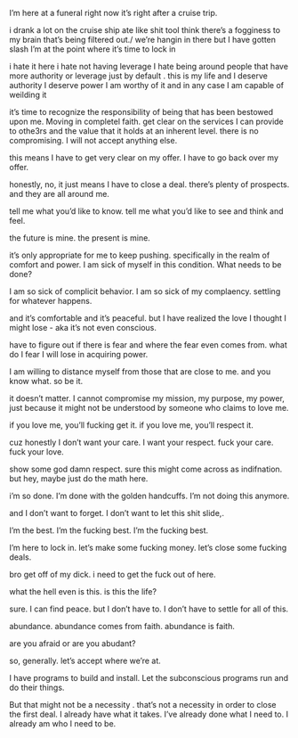 

I’m here at a funeral right now it’s right after a cruise trip.

i drank a lot on the cruise ship ate like shit tooI think there’s a fogginess to my brain that’s being filtered out./
we’re hangin in there but I have gotten slash I’m at the point where it’s time to lock in

i hate it here
i hate not having leverage I hate being around people that have more authority or leverage just by default . this is my life and I deserve authority I deserve power I am worthy of it and in any case I am capable of weilding it

it’s time to recognize the responsibility of being that has been bestowed upon me. 
Moving in completel faith.
get clear on the services I can provide to othe3rs and the value that it holds at an inherent level. 
there is no compromising. 
I will not accept anything else. 

this means I have to get very clear on my offer. 
I have to go back over my offer. 

honestly, no, it just means I have to close a deal. 
there’s plenty of prospects. 
and they are all around me.

tell me what you’d like to know. 
tell me what you’d like to see and think and feel. 

the future is mine. 
the present is mine. 






















it’s only appropriate for me to keep pushing. 
specifically in the realm of comfort and power. 
I am sick of myself in this condition. 
What needs to be done? 

I am so sick of complicit behavior. 
I am so sick of my complaency. 
settling for whatever happens. 

and it’s comfortable and it’s peaceful. 
but I have realized the love I thought I might lose - aka it’s not even conscious. 

have to figure out if there is fear and where the fear even comes from. 
what do I fear I will lose in acquiring power. 

I am willing to distance myself from those that are close to me. 
and you know what. 
so be it. 

it doesn’t matter. 
I cannot compromise my mission, my purpose, my power, just because it might not be understood by someone who claims to love me. 

if you love me, you’ll fucking get it. 
if you love me, you’ll respect it. 

cuz honestly I don’t want your care. 
I want your respect. 
fuck your care. 
fuck your love. 

show some god damn respect. 
sure this might come across as indifnation. 
but hey, maybe just do the math here. 

i’m so done. 
I’m done with the golden handcuffs. 
I’m not doing this anymore. 

and I don’t want to forget. 
I don’t want to let this shit slide,. 

I’m the best.
I’m the fucking best. 
I’m the fucking best. 

I’m here to lock in. 
let’s make some fucking money.
let’s close some fucking deals. 

bro get off of my dick. 
i need to get the fuck out of here. 

what the hell even is this. 
is this the life? 

sure. 
I can find peace. 
but I don’t have to. 
I don’t have to settle for all of this. 

abundance. 
abundance comes from faith. 
abundance is faith. 

are you afraid or are you abudant?

so, generally. 
let’s accept where we’re at. 

I have programs to build and install. 
Let the subconscious programs run and do their things. 

But that might not be a necessity .
that’s not a necessity in order to close the first deal. 
I already have what it takes. 
I’ve already done what I need to. 
I already am who I need to be. 
